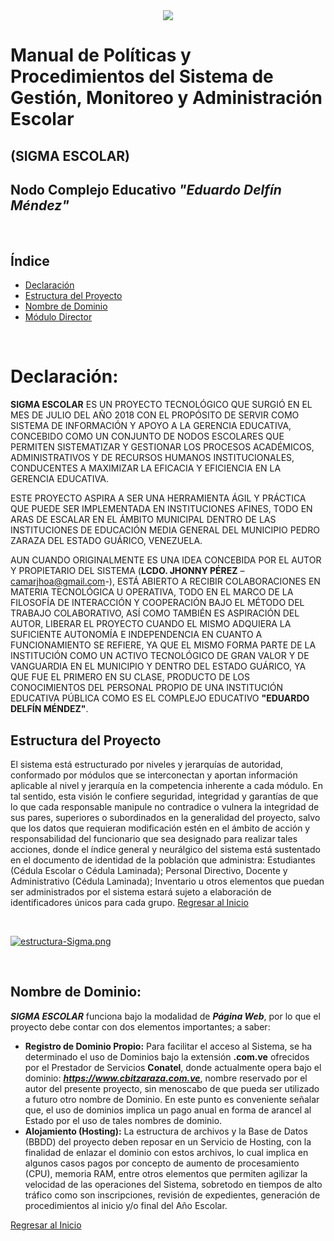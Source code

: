 <center>
   <a href="http:/cbitzaraza.com.ve/"><img src="https://i.pinimg.com/474x/aa/7a/1c/aa7a1ccaf2bfbca53eb46f9c3f8d8388.jpg" /></a>
</center>

# Manual de Políticas y Procedimientos del Sistema de Gestión, Monitoreo y Administración Escolar

## **(SIGMA ESCOLAR)**

## Nodo Complejo Educativo ***"Eduardo Delfín Méndez"***<br>
<br>

## Índice
* [Declaración](#declaración)
* [Estructura del Proyecto](#estructura-del-proyecto)
* [Nombre de Dominio](#nombre-de-dominio)
* [Módulo Director](Director.md)

<br>

# Declaración:

**SIGMA ESCOLAR** ES UN PROYECTO TECNOLÓGICO QUE SURGIÓ EN EL MES DE JULIO DEL AÑO 2018 CON EL PROPÓSITO DE SERVIR COMO SISTEMA DE INFORMACIÓN Y APOYO A LA GERENCIA EDUCATIVA, CONCEBIDO COMO UN CONJUNTO DE NODOS ESCOLARES QUE PERMITEN SISTEMATIZAR Y GESTIONAR LOS PROCESOS ACADÉMICOS, ADMINISTRATIVOS Y DE RECURSOS HUMANOS INSTITUCIONALES, CONDUCENTES A MAXIMIZAR LA EFICACIA Y EFICIENCIA EN LA GERENCIA EDUCATIVA.

ESTE PROYECTO ASPIRA A SER UNA HERRAMIENTA ÁGIL Y PRÁCTICA QUE PUEDE SER IMPLEMENTADA EN INSTITUCIONES AFINES, TODO EN ARAS DE ESCALAR EN EL ÁMBITO MUNICIPAL  DENTRO DE LAS INSTITUCIONES DE EDUCACIÓN MEDIA GENERAL DEL MUNICIPIO PEDRO ZARAZA DEL ESTADO GUÁRICO, VENEZUELA.

AUN CUANDO ORIGINALMENTE ES UNA IDEA CONCEBIDA POR EL AUTOR Y PROPIETARIO DEL SISTEMA (**LCDO. JHONNY PÉREZ** –<camarjhoa@gmail.com>-), ESTÁ ABIERTO A RECIBIR COLABORACIONES EN MATERIA  TECNOLÓGICA U OPERATIVA, TODO EN EL MARCO DE LA FILOSOFÍA DE INTERACCIÓN Y COOPERACIÓN BAJO EL MÉTODO DEL TRABAJO COLABORATIVO, ASÍ COMO TAMBIÉN ES ASPIRACIÓN DEL AUTOR, LIBERAR EL PROYECTO CUANDO EL MISMO ADQUIERA LA SUFICIENTE AUTONOMÍA E INDEPENDENCIA EN CUANTO A FUNCIONAMIENTO SE REFIERE, YA QUE EL MISMO FORMA PARTE DE LA INSTITUCIÓN COMO UN ACTIVO TECNOLÓGICO DE GRAN VALOR Y DE VANGUARDIA EN EL MUNICIPIO Y DENTRO DEL  ESTADO GUÁRICO, YA QUE FUE EL PRIMERO EN SU CLASE, PRODUCTO DE LOS CONOCIMIENTOS DEL PERSONAL PROPIO DE UNA INSTITUCIÓN EDUCATIVA PÚBLICA COMO ES EL COMPLEJO EDUCATIVO **"EDUARDO DELFÍN MÉNDEZ"**.

## Estructura del Proyecto

El sistema está estructurado por niveles y jerarquías de autoridad, conformado por módulos que se interconectan y aportan información aplicable al nivel y jerarquía en la competencia inherente a cada módulo. En tal sentido, esta visión le confiere seguridad, integridad y garantías de que lo que cada responsable manipule no contradice o vulnera la integridad de sus pares, superiores o subordinados en la generalidad del proyecto, salvo que los datos que requieran modificación estén en el ámbito de acción y responsabilidad del funcionario que sea designado para realizar tales acciones, donde el índice general y neurálgico del sistema está sustentado en el documento de identidad de la población que administra: Estudiantes (Cédula Escolar o Cédula Laminada); Personal Directivo, Docente y Administrativo (Cédula Laminada); Inventario u otros elementos que puedan ser administrados por el sistema estará sujeto a elaboración de identificadores únicos para cada grupo.
[Regresar al Inicio](#índice)

<br>

[![estructura-Sigma.png](https://i.postimg.cc/4NhtfgJ7/estructura-Sigma.png)](https://postimg.cc/qz4gwW64)

<br>

## Nombre de Dominio:
***SIGMA ESCOLAR*** funciona bajo la modalidad de ***Página Web***, por lo que el proyecto debe contar con dos elementos importantes; a saber: 
* **Registro de Dominio Propio:** Para facilitar el acceso al Sistema, se ha determinado el uso de Dominios bajo la extensión **.com.ve** ofrecidos por el Prestador de Servicios  **Conatel**, donde actualmente opera bajo el dominio: ***https://www.cbitzaraza.com.ve***, nombre reservado por el autor del presente proyecto, sin menoscabo de que pueda ser utilizado a futuro otro nombre de Dominio. En este punto es conveniente señalar que, el uso de dominios implica un pago anual en forma de arancel al Estado por el uso de tales nombres de dominio.
* **Alojamiento (Hosting):** La estructura de archivos y la Base de Datos (BBDD) del proyecto deben reposar en un Servicio de Hosting, con la finalidad de enlazar el dominio con estos archivos, lo cual implica en algunos casos pagos por concepto de aumento de procesamiento (CPU), memoria RAM, entre otros elementos que permiten agilizar la velocidad de las operaciones del Sistema, sobretodo en tiempos de alto tráfico como son inscripciones, revisión de expedientes, generación de procedimientos al inicio y/o final del Año Escolar.


[Regresar al Inicio](#índice)


